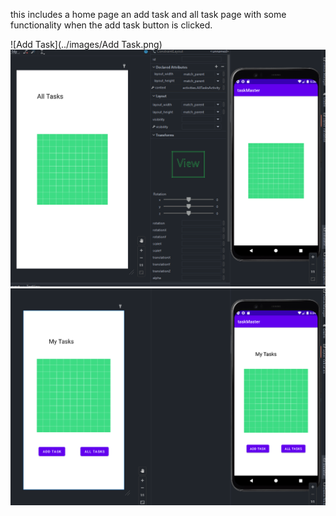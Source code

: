  this includes a home page an add task and all task page with some functionality when the add task button is clicked.

![Add Task](../images/Add Task.png)
![All Tasks](../images/all_tasks.png)
![Home](../images/home_page.png)